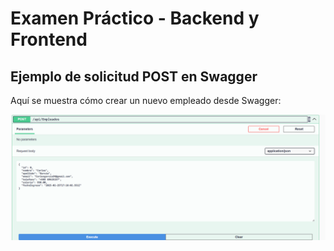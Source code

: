 # Examen Práctico - Backend y Frontend
## Ejemplo de solicitud POST en Swagger

Aquí se muestra cómo crear un nuevo empleado desde Swagger:

![Solicitud POST en Swagger](Capturas/swagger_post.png)
